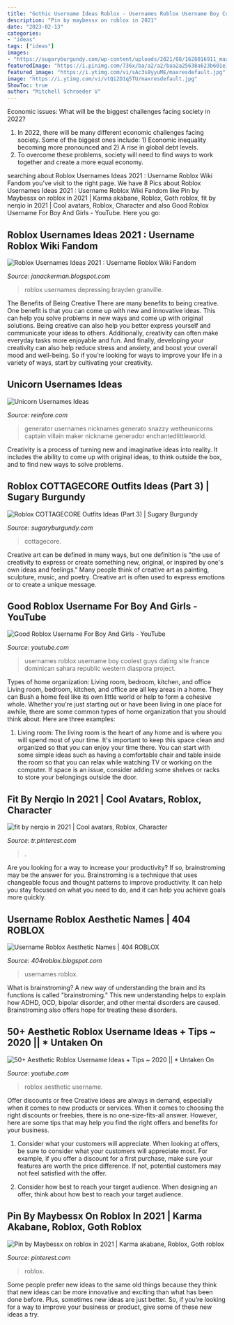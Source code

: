 ```yaml
---
title: "Gothic Username Ideas Roblox - Usernames Roblox Username Boy Coolest Guys Dating Site France Dominican Sahara Republic Western Diaspora Project"
description: "Pin by maybessx on roblox in 2021"
date: "2023-02-13"
categories:
- "ideas"
tags: ["ideas"]
images:
- "https://sugaryburgundy.com/wp-content/uploads/2021/08/1628016911_maxresdefault.jpg"
featuredImage: "https://i.pinimg.com/736x/ba/a2/a2/baa2a25638a623b601e13ea8c5a696e9.jpg"
featured_image: "https://i.ytimg.com/vi/sAc3s8yyuME/maxresdefault.jpg"
image: "https://i.ytimg.com/vi/vtQi2D1q5TU/maxresdefault.jpg"
ShowToc: true
author: "Mitchell Schroeder V"
---
```



Economic issues: What will be the biggest challenges facing society in 2022?
1. In 2022, there will be many different economic challenges facing society. Some of the biggest ones include: 1) Economic inequality becoming more pronounced and 2) A rise in global debt levels.
2. To overcome these problems, society will need to find ways to work together and create a more equal economy.

	

		
searching about Roblox Usernames Ideas 2021 : Username Roblox Wiki Fandom you've visit to the right page. We have 8 Pics about Roblox Usernames Ideas 2021 : Username Roblox Wiki Fandom like Pin by Maybessx on roblox in 2021 | Karma akabane, Roblox, Goth roblox, fit by nerqio in 2021 | Cool avatars, Roblox, Character and also Good Roblox Username For Boy And Girls - YouTube. Here you go:
		
    
## Roblox Usernames Ideas 2021 : Username Roblox Wiki Fandom

<img loading=lazy src="https://lh6.googleusercontent.com/proxy/Ydswbylx7NZRSHxTQ5_o31wTCEH7ntSGX3GGhSvxmXvfltILgwkkkyflYLCY4slM91ZUUieKobNh_L3ocZJUyVfGa-InH6yN5bBKzmsw-O1Yc0R-oah1IHfYWZQustE2ShhAyb39pa077kJfnBjn1P-61Or4XXxihjRJdM5B9hrB1nnsJJe5FZUIhnbZKMqOHc7rGS3dbf0fXKI08S1yY5UHsmrFwXha79n0qqLrGOEKs7P1KEXN4JUbHDqen7x7C4u_6MjPocTuGhuckdFKJRH7iWQMUsL1u7F54_WTgWbc6SuYgZ251srakP8=w1200-h630-p-k-no-nu" onerror="this.onerror=null;this.src='https://tse3.mm.bing.net/th?id=OIP.7wCCRiviK6y3h4k5sntr-QHaEj&amp;pid=15.1';" alt="Roblox Usernames Ideas 2021 : Username Roblox Wiki Fandom">

_Source: janackerman.blogspot.com_

>roblox usernames depressing brayden granville. 

	

The Benefits of Being Creative
There are many benefits to being creative. One benefit is that you can come up with new and innovative ideas. This can help you solve problems in new ways and come up with original solutions. Being creative can also help you better express yourself and communicate your ideas to others. Additionally, creativity can often make everyday tasks more enjoyable and fun. And finally, developing your creativity can also help reduce stress and anxiety, and boost your overall mood and well-being. So if you’re looking for ways to improve your life in a variety of ways, start by cultivating your creativity.

    
## Unicorn Usernames Ideas

<img loading=lazy src="https://www.reinfore.com/wp-content/uploads/2020/01/this_name_generator_will_reveal_what_your_youtube_channel_should_5.jpg" onerror="this.onerror=null;this.src='https://tse1.mm.bing.net/th?id=OIP.6hHoOGgk0UW7gs4FLkT05gHaI8&amp;pid=15.1';" alt="Unicorn Usernames Ideas">

_Source: reinfore.com_

>generator usernames nicknames generato snazzy wetheunicorns captain villain maker nickname generador enchantedlittleworld. 

	

Creativity is a process of turning new and imaginative ideas into reality. It includes the ability to come up with original ideas, to think outside the box, and to find new ways to solve problems.

    
## Roblox COTTAGECORE Outfits Ideas (Part 3) | Sugary Burgundy

<img loading=lazy src="https://sugaryburgundy.com/wp-content/uploads/2021/08/1628016911_maxresdefault.jpg" onerror="this.onerror=null;this.src='https://tse1.mm.bing.net/th?id=OIP.bROeJhRzHe8E4a9qw0MzewHaEK&amp;pid=15.1';" alt="Roblox COTTAGECORE Outfits Ideas (Part 3) | Sugary Burgundy">

_Source: sugaryburgundy.com_

>cottagecore. 

	

Creative art can be defined in many ways, but one definition is "the use of creativity to express or create something new, original, or inspired by one's own ideas and feelings." Many people think of creative art as painting, sculpture, music, and poetry. Creative art is often used to express emotions or to create a unique message.

    
## Good Roblox Username For Boy And Girls - YouTube

<img loading=lazy src="https://i.ytimg.com/vi/vtQi2D1q5TU/maxresdefault.jpg" onerror="this.onerror=null;this.src='https://tse4.mm.bing.net/th?id=OIP.GizZLmmJVHW6g1H1-Xpj9wHaEK&amp;pid=15.1';" alt="Good Roblox Username For Boy And Girls - YouTube">

_Source: youtube.com_

>usernames roblox username boy coolest guys dating site france dominican sahara republic western diaspora project. 

	

Types of home organization: Living room, bedroom, kitchen, and office
Living room, bedroom, kitchen, and office are all key areas in a home. They can Bush a home feel like its own little world or help to form a cohesive whole. Whether you're just starting out or have been living in one place for awhile, there are some common types of home organization that you should think about. Here are three examples:
1. Living room: The living room is the heart of any home and is where you will spend most of your time. It's important to keep this space clean and organized so that you can enjoy your time there. You can start with some simple ideas such as having a comfortable chair and table inside the room so that you can relax while watching TV or working on the computer. If space is an issue, consider adding some shelves or racks to store your belongings outside the door.


    
## Fit By Nerqio In 2021 | Cool Avatars, Roblox, Character

<img loading=lazy src="https://i.pinimg.com/736x/ba/a2/a2/baa2a25638a623b601e13ea8c5a696e9.jpg" onerror="this.onerror=null;this.src='https://tse2.mm.bing.net/th?id=OIP.XBxXSGTDibBvSn0Q_M1i4wHaOW&amp;pid=15.1';" alt="fit by nerqio in 2021 | Cool avatars, Roblox, Character">

_Source: tr.pinterest.com_

>. 

	

Are you looking for a way to increase your productivity? If so, brainstroming may be the answer for you. Brainstroming is a technique that uses changeable focus and thought patterns to improve productivity. It can help you stay focused on what you need to do, and it can help you achieve goals more quickly.

    
## Username Roblox Aesthetic Names | 404 ROBLOX

<img loading=lazy src="https://i.pinimg.com/736x/58/da/b8/58dab88f8d0f8b20e34e05033c57f10d.jpg" onerror="this.onerror=null;this.src='https://tse2.mm.bing.net/th?id=OIP.kRq62Njlpoa6nY2TrUphPwHaLG&amp;pid=15.1';" alt="Username Roblox Aesthetic Names | 404 ROBLOX">

_Source: 404roblox.blogspot.com_

>usernames roblox. 

	

What is brainstroming?
A new way of understanding the brain and its functions is called "brainstroming." This new understanding helps to explain how ADHD, OCD, bipolar disorder, and other mental disorders are caused. Brainstroming also offers hope for treating these disorders.

    
## 50+ Aesthetic Roblox Username Ideas + Tips ~ 2020 || * Untaken On

<img loading=lazy src="https://i.ytimg.com/vi/sAc3s8yyuME/maxresdefault.jpg" onerror="this.onerror=null;this.src='https://tse4.mm.bing.net/th?id=OIP.-WHu-GsADYbKuNPkg1wDfAHaEK&amp;pid=15.1';" alt="50+ Aesthetic Roblox Username Ideas + Tips ~ 2020 || * Untaken On">

_Source: youtube.com_

>roblox aesthetic username. 

	

Offer discounts or free
Creative ideas are always in demand, especially when it comes to new products or services. When it comes to choosing the right discounts or freebies, there is no one-size-fits-all answer. However, here are some tips that may help you find the right offers and benefits for your business.
1) Consider what your customers will appreciate. When looking at offers, be sure to consider what your customers will appreciate most. For example, if you offer a discount for a first purchase, make sure your features are worth the price difference. If not, potential customers may not feel satisfied with the offer.

2) Consider how best to reach your target audience. When designing an offer, think about how best to reach your target audience.

    
## Pin By Maybessx On Roblox In 2021 | Karma Akabane, Roblox, Goth Roblox

<img loading=lazy src="https://i.pinimg.com/originals/2a/4d/78/2a4d7898a905138bee5fc058c527abb8.jpg" onerror="this.onerror=null;this.src='https://tse3.mm.bing.net/th?id=OIP.xG56aE6P1LDe_NjoxWr83QHaPo&amp;pid=15.1';" alt="Pin by Maybessx on roblox in 2021 | Karma akabane, Roblox, Goth roblox">

_Source: pinterest.com_

>roblox. 

	

Some people prefer new ideas to the same old things because they think that new ideas can be more innovative and exciting than what has been done before. Plus, sometimes new ideas are just better. So, if you’re looking for a way to improve your business or product, give some of these new ideas a try.

